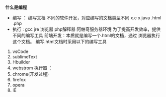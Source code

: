 **什么是编程**
+ 编写 ： 编写文档
      不同的软件开发，对应编写的文档类型不同
      x.c  x.java .html .php
+ 执行 :
      gcc  jre  浏览器  php解释器 阿帕奇服务器环境
为了提高开发效率，提供不同的编写工具
前端开发：本质就是编写一个.html的文档，通过
浏览器执行这个文档。
编写.html文档时采用以下的编写工具
1. vsCode
2. sublimeText
3. Hbuilder
4. webstrom
执行器 ：
1. chrome(开发过程)
2. firefox
3. opera
4. IE
